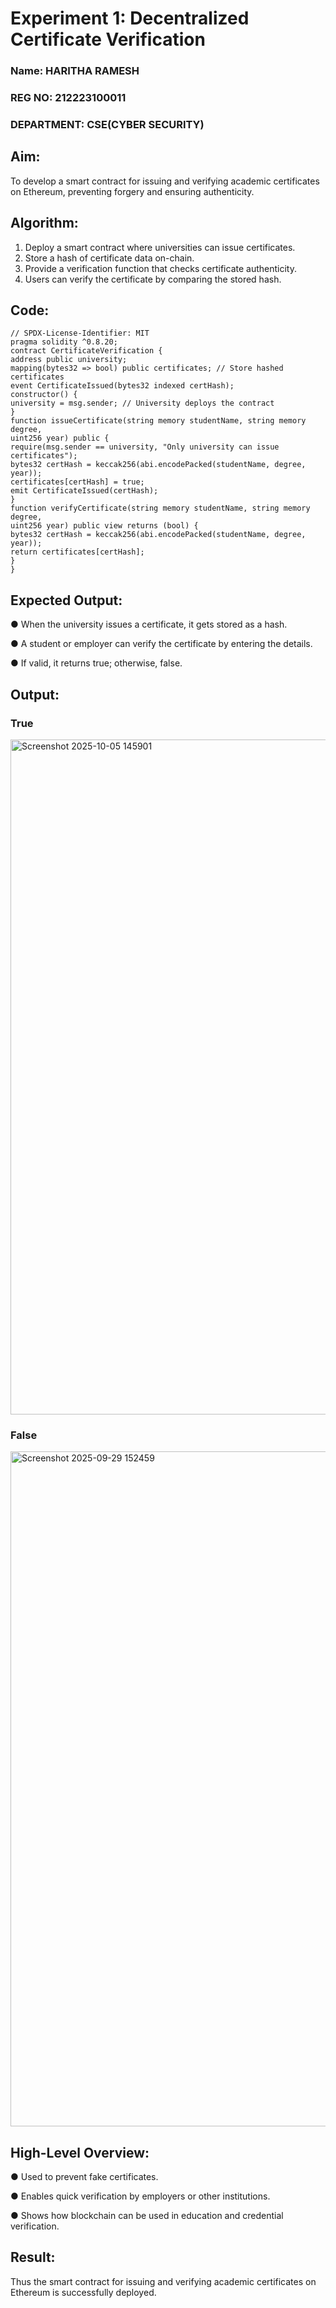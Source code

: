 # Experiment 1: Decentralized Certificate Verification
### Name: HARITHA RAMESH
### REG NO: 212223100011
### DEPARTMENT: CSE(CYBER SECURITY)
## Aim:
To develop a smart contract for issuing and verifying academic certificates on Ethereum, preventing forgery
and ensuring authenticity.
## Algorithm:
1. Deploy a smart contract where universities can issue certificates.
2. Store a hash of certificate data on-chain.
3. Provide a verification function that checks certificate authenticity.
4. Users can verify the certificate by comparing the stored hash.
## Code:
```
// SPDX-License-Identifier: MIT
pragma solidity ^0.8.20;
contract CertificateVerification {
address public university;
mapping(bytes32 => bool) public certificates; // Store hashed certificates
event CertificateIssued(bytes32 indexed certHash);
constructor() {
university = msg.sender; // University deploys the contract
}
function issueCertificate(string memory studentName, string memory degree,
uint256 year) public {
require(msg.sender == university, "Only university can issue
certificates");
bytes32 certHash = keccak256(abi.encodePacked(studentName, degree,
year));
certificates[certHash] = true;
emit CertificateIssued(certHash);
}
function verifyCertificate(string memory studentName, string memory degree,
uint256 year) public view returns (bool) {
bytes32 certHash = keccak256(abi.encodePacked(studentName, degree,
year));
return certificates[certHash];
}
}
```
## Expected Output:

● When the university issues a certificate, it gets stored as a hash.

● A student or employer can verify the certificate by entering the details.

● If valid, it returns true; otherwise, false.

## Output:

### True
<img width="1920" height="1080" alt="Screenshot 2025-10-05 145901" src="https://github.com/user-attachments/assets/8e3a4682-5552-4783-97ff-38456055799c" />

### False
<img width="1920" height="1080" alt="Screenshot 2025-09-29 152459" src="https://github.com/user-attachments/assets/95a5207e-9fe8-4f3b-8344-a4dac446ef7c" />

## High-Level Overview:

● Used to prevent fake certificates.

● Enables quick verification by employers or other institutions.

● Shows how blockchain can be used in education and credential verification.

## Result:

Thus the smart contract for issuing and verifying academic certificates on Ethereum is successfully deployed.
